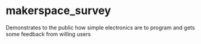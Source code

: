 # makerspace_survey
Demonstrates to the public how simple electronics are to program and gets some feedback from willing users
